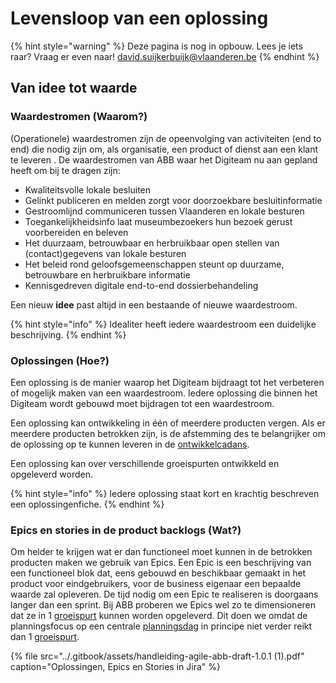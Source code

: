 # Levensloop van een oplossing

{% hint style="warning" %}
Deze pagina is nog in opbouw. Lees je iets raar? Vraag er even naar! [david.suijkerbuijk@vlaanderen.be](mailto:david.suijkerbuijk@vlaanderen.be)
{% endhint %}

## Van idee tot waarde

### Waardestromen \(Waarom?\)

\(Operationele\) waardestromen zijn de opeenvolging van activiteiten \(end to end\) die nodig zijn om, als organisatie, een product of dienst aan een klant te leveren . De waardestromen van ABB waar het Digiteam nu aan gepland heeft om bij te dragen zijn:

* Kwaliteitsvolle lokale besluiten 
* Gelinkt publiceren en melden zorgt voor doorzoekbare besluitinformatie 
* Gestroomlijnd communiceren tussen Vlaanderen en lokale besturen 
* Toegankelijkheidsinfo laat museumbezoekers hun bezoek gerust voorbereiden en beleven 
* Het duurzaam, betrouwbaar en herbruikbaar open stellen van \(contact\)gegevens van lokale besturen 
* Het beleid rond geloofsgemeenschappen steunt op duurzame, betrouwbare en herbruikbare informatie 
* Kennisgedreven digitale end-to-end dossierbehandeling

Een nieuw **idee** past altijd in een bestaande of nieuwe waardestroom.

{% hint style="info" %}
Idealiter heeft iedere waardestroom een duidelijke beschrijving.
{% endhint %}

### Oplossingen \(Hoe?\)

Een oplossing is de manier waarop het Digiteam bijdraagt tot het verbeteren of mogelijk maken van een waardestroom. Iedere oplossing die binnen het Digiteam wordt gebouwd moet bijdragen tot een waardestroom.

Een oplossing kan ontwikkeling in één of meerdere producten vergen. Als er meerdere producten betrokken zijn,  is de afstemming des te belangrijker om de oplossing op te kunnen leveren in de [ontwikkelcadans](de-ontwikkelcadans.md).

Een oplossing kan over verschillende groeispurten ontwikkeld en opgeleverd worden.

{% hint style="info" %}
Iedere oplossing staat kort en krachtig beschreven een oplossingenfiche.
{% endhint %}

### Epics en stories in de product backlogs \(Wat?\)

Om helder te krijgen wat er dan functioneel moet kunnen in de betrokken producten maken we gebruik van Epics.  Een Epic is een beschrijving van een functioneel blok dat, eens gebouwd en beschikbaar gemaakt in het product voor eindgebruikers, voor de business eigenaar een bepaalde waarde zal opleveren. De tijd nodig om een Epic te realiseren is doorgaans langer dan een sprint. Bij ABB proberen we Epics wel zo te dimensioneren dat ze in 1 [groeispurt](de-ontwikkelcadans.md) kunnen worden opgeleverd. Dit doen we omdat de planningsfocus op een centrale [planningsdag](de-ontwikkelcadans.md) in principe niet verder reikt dan 1 [groeispurt](de-ontwikkelcadans.md).

{% file src="../.gitbook/assets/handleiding-agile-abb-draft-1.0.1 \(1\).pdf" caption="Oplossingen, Epics en Stories in Jira" %}



